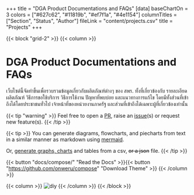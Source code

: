 +++
title = "DGA Product Documentations and FAQs"
[data]
baseChartOn = 3
colors = ["#627c62", "#11819b", "#ef7f1a", "#4e1154"]
columnTitles = ["Section", "Status", "Author"]
fileLink = "content/projects.csv"
title = "Projects"
+++

{{< block "grid-2" >}}
{{< column >}}

# DGA Product Documentations and FAQs

เว็บไซต์นี้จัดทำขึ้นเพื่อรวบรวมข้อมูลเกี่ยวกับผลิตภัณฑ์ต่างๆ ของ สพร. ทั้งที่เกี่ยวข้องกับ รายละเอียดผลิตภัณฑ์ วิธีการขอใช้บริการ วิธีการใช้งาน ปัญหาที่พบบ่อย และแนวทางการแก้ไข โดยมีทั้งส่วนที่เข้าถึงได้โดยประชาชนทั่วไป เจ้าหน้าที่ของหน่วยงานภาครัฐ และส่วนที่เข้าถึงได้เฉพาะผู้ที่เกี่ยวข้องเท่านั้น

{{< tip "warning" >}}
Feel free to open a [PR](https://github.com/onweru/compose/pulls), raise an [issue](https://github.com/onweru/compose/issues/new/choose "Open a Github Issue")(s) or request new feature(s). {{< /tip >}}

{{< tip >}}
You can generate diagrams, flowcharts, and piecharts from text in a similar manner as markdown using [mermaid](./docs/compose/mermaid/).

Or, [generate graphs, charts](docs/compose/graphs-charts-tables/#show-a-pie-doughnut--bar-chart-at-once) and tables from a csv, ~~or a json~~ file.
{{< /tip >}}

{{< button "docs/compose/" "Read the Docs" >}}{{< button "https://github.com/onweru/compose" "Download Theme" >}}
{{< /column >}}

{{< column >}}
![diy](/images/scribble.jpg)
{{< /column >}}
{{< /block >}}

